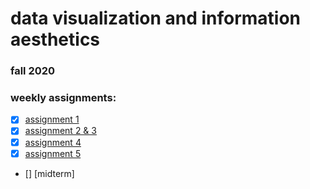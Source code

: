 # data visualization and information aesthetics
### fall 2020

### weekly assignments:
- [x] [assignment 1](https://www.notion.so/assignment-1-9d4911620b5d45698b4b9ca098a5ac53)
- [x] [assignment 2 & 3](https://www.notion.so/assignment-2-5b3d37be3e46464692fd87ca3d43e1a0)
- [x] [assignment 4](https://www.notion.so/assignment-4-b32ac9cfebd1434190c6d2c8f1d63ea3)
- [x] [assignment 5](https://www.notion.so/assignment-5-0cee5c843dd14d508dad6e1b0b851eff)
- [] [midterm]